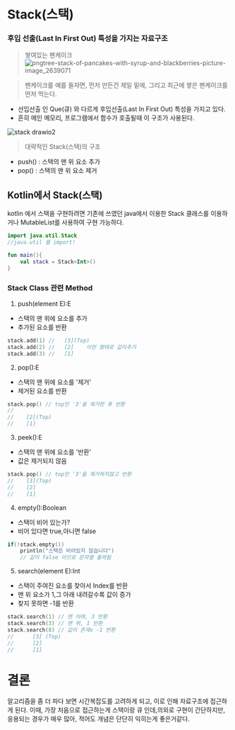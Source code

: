 # Stack(스택)
### 후입 선출(Last In First Out) 특성을 가지는 자료구조

>쌓여있는 팬케이크
![pngtree-stack-of-pancakes-with-syrup-and-blackberries-picture-image_2639071](https://github.com/Ohleesang/TIL/assets/148442711/ad1724ea-c516-4a17-99f3-d31fa3210eb3)

>펜케이크를 예를 들자면, 먼저 만든건 제일 밑에, 그리고 최근에 쌓은 펜케이크를 먼저 먹는다. 

- 선입선출 인 Que(큐) 와 다르게 후입선출(Last In First Out) 특성을 가지고 있다.
- 흔히 메인 메모리, 프로그램에서 함수가 호출될때 이 구조가 사용된다.

![stack drawio2](https://github.com/Ohleesang/TIL/assets/148442711/0e023a96-8d31-42e1-8d97-33d5e9ed5567)
> 대략적인 Stack(스택)의 구조

* push() : 스택의 맨 위 요소 추가
* pop() : 스택의 맨 위 요소 제거

## Kotlin에서 Stack(스택)
kotlin 에서 스택을 구현하려면 기존에 쓰였던 java에서 이용한 Stack 클래스를 이용하거나 
MutableList를 사용하여 구현 가능하다.

```kotlin
import java.util.Stack 
//java.util 를 import!

fun main(){
    val stack = Stack<Int>()
}
```
### Stack Class 관련 Method


1. push(element E):E
 * 스택의 맨 위에 요소를 추가
 * 추가된 요소를 반환
```kotlin
stack.add(1) //   [3](Top)
stack.add(2) //   [2]    이런 형태로 값이추가 
stack.add(3) //   [1]     
```

2. pop():E
 * 스택의 맨 위에 요소를 '제거'
 * 제거된 요소를 반환
```kotlin
stack.pop() // top인 '3'을 제거한 후 반환
//   
//    [2](Top)
//    [1]
```

3. peek():E
 * 스택의 맨 위에 요소를 '반환'
 * 값은 제거되지 않음
```kotlin
stack.pop() // top인 '3'을 제거하지않고 반환
//    [3](Top)
//    [2]
//    [1]

```

4. empty():Boolean
 * 스택이 비어 있는가?
 * 비어 있다면 true,아니면 false
```kotlin
if(!stack.empty()) 
    println("스택은 비어있지 않습니다")
    // 값이 false 이므로 문자열 출력됨
```

5. search(element E):Int
 * 스택이 주여진 요소를 찾아서 Index를 반환
 * 맨 위 요소가 1,그 아래 내려갈수록 값이 증가
 * 찾지 못하면 -1를 반환
```kotlin
stack.search(1) // 맨 아래, 3 반환
stack.search(3) // 맨 위, 1 반환
stack.search(8) // 값이 존재x -1 반환
//      [3] (Top)
//      [2]
//      [1]
```

# 결론
알고리즘을 좀 더 파다 보면 시간복잡도를 고려하게 되고, 이로 인해 자료구조에 접근하게 된다. 이때, 가장 처음으로 접근하는게 스택이랑 큐 인데,의외로 구현이 간단하지만, 응용되는 경우가 매우 많아, 적어도 개념은 단단히 익히는게 좋은거같다.
 
